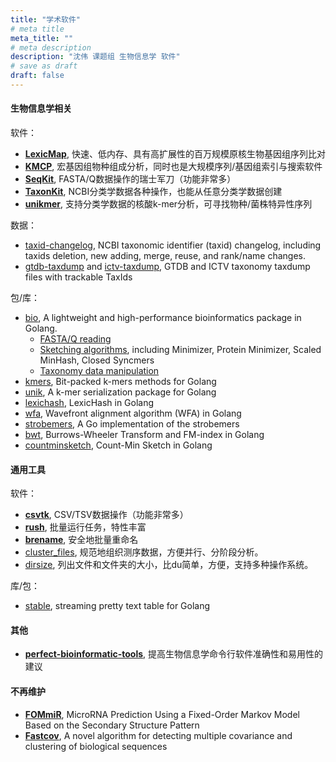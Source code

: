 ```yaml
---
title: "学术软件"
# meta title
meta_title: ""
# meta description
description: "沈伟 课题组 生物信息学 软件"
# save as draft
draft: false
---
```


#### 生物信息学相关

软件：

- **[LexicMap](https://github.com/shenwei356/LexicMap)**, 快速、低内存、具有高扩展性的百万规模原核生物基因组序列比对
- **[KMCP](https://github.com/shenwei356/kmcp)**, 宏基因组物种组成分析，同时也是大规模序列/基因组索引与搜索软件
- **[SeqKit](https://github.com/shenwei356/seqkit)**, FASTA/Q数据操作的瑞士军刀（功能非常多）
- **[TaxonKit](https://github.com/shenwei356/taxonkit)**, NCBI分类学数据各种操作，也能从任意分类学数据创建
- **[unikmer](https://github.com/shenwei356/unikmer)**, 支持分类学数据的核酸k-mer分析，可寻找物种/菌株特异性序列

数据：

- [taxid-changelog](https://github.com/shenwei356/taxid-changelog), NCBI taxonomic identifier (taxid) changelog, including taxids deletion, new adding, merge, reuse, and rank/name changes.
- [gtdb-taxdump](https://github.com/shenwei356/gtdb-taxdump) and [ictv-taxdump](https://github.com/shenwei356/ictv-taxdump), GTDB and ICTV taxonomy taxdump files with trackable TaxIds

包/库：

- [bio](https://github.com/shenwei356/bio), A lightweight and high-performance bioinformatics package in Golang.
    - [FASTA/Q reading](https://github.com/shenwei356/bio/tree/master/seqio)
    - [Sketching algorithms](https://github.com/shenwei356/bio/tree/master/sketches), including Minimizer, Protein Minimizer, Scaled MinHash, Closed Syncmers
    - [Taxonomy data manipulation](https://github.com/shenwei356/bio/tree/master/taxdump)
- [kmers](https://github.com/shenwei356/kmers), Bit-packed k-mers methods for Golang
- [unik](https://github.com/shenwei356/unik), A k-mer serialization package for Golang
- [lexichash](https://github.com/shenwei356/lexichash), LexicHash in Golang
- [wfa](https://github.com/shenwei356/wfa), Wavefront alignment algorithm (WFA) in Golang
- [strobemers](https://github.com/shenwei356/strobemers), A Go implementation of the strobemers
- [bwt](https://github.com/shenwei356/bwt), Burrows-Wheeler Transform and FM-index in Golang
- [countminsketch](https://github.com/shenwei356/countminsketch), Count-Min Sketch in Golang

#### 通用工具 

软件：

- **[csvtk](https://github.com/shenwei356/csvtk)**, CSV/TSV数据操作（功能非常多）
- **[rush](https://github.com/shenwei356/rush)**, 批量运行任务，特性丰富
- **[brename](https://github.com/shenwei356/brename)**, 安全地批量重命名
- [cluster_files](https://github.com/shenwei356/cluster_files), 规范地组织测序数据，方便并行、分阶段分析。
- [dirsize](https://github.com/shenwei356/dirsize), 列出文件和文件夹的大小，比du简单，方便，支持多种操作系统。

库/包：

- [stable](https://github.com/shenwei356/stable), streaming pretty text table for Golang

#### 其他

- **[perfect-bioinformatic-tools](https://github.com/shenwei356/perfect-bioinformatic-tools)**, 提高生物信息学命令行软件准确性和易用性的建议

#### 不再维护

- **[FOMmiR](https://github.com/yanlilab/FOMmiR)**, MicroRNA Prediction Using a Fixed-Order Markov Model Based on the Secondary Structure Pattern
- **[Fastcov](https://github.com/yanlilab/fastcov)**, A novel algorithm for detecting multiple covariance and clustering of biological sequences
